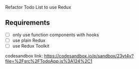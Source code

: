 Refactor Todo List to use Redux

## Requirements

- [ ] only use function components with hooks
- [ ] use plain Redux
- [ ] use Redux Toolkit

codesandbox link:
https://codesandbox.io/p/sandbox/23yt4v?file=%2Fsrc%2FTodoApp.js%3A124%2C1
